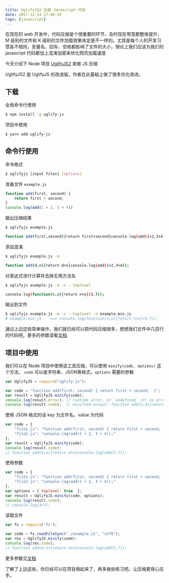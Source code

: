 ```yaml
---
title: UglifyJS2 压缩 Javascript 代码
date: 2017-12-14 17:06:19
tags: [javascript]
---
```


在现在的 web 开发中，代码压缩是个很重要的环节，及时现在带宽都整体提升，M 级别的文件和 K 级别的文件加载效果肯定是不一样的。尤其是每个人的开发习惯各不相同，变量名、回车、空格都影响了文件的大小，理论上我们应该为我们的 javascript 代码都加上混淆加密来优化网页加载速度

<!-- more --><!-- toc -->
今天介绍下 Node 项目 [UglifyJS2](https://github.com/mishoo/UglifyJS2) 来做 JS 压缩

UglifyJS2 是 UglifyJS 的改进版，作者在此基础上做了很多优化改进。

## 下载
全局命令行使用
```bash
$ npm install -g uglify-js
```
项目中使用
```bash
$ yarn add uglify-js
```

## 命令行使用
命令格式
```bash
$ uglifyjs [input files] [options]
```
准备文件 `example.js`
```javascript
function add(first, second) {
    return first + second;
}
console.log(add(1 + 2, 3 + 4))
```
输出压缩结果
```bash
$ uglifyjs example.js
```
```bash
function add(first,second){return first+second}console.log(add(1+2,3+4));
```
添加混淆
```bash
$ uglifyjs example.js -m
```
```bash
function add(d,n){return d+n}console.log(add(1+2,3+4));
```
对表达式进行计算并去掉无用方法名
```bash
$ uglifyjs example.js -m -c --toplevel
```
```bash
console.log(function(n,o){return n+o}(3,7));
```
输出到文件
```bash
$ uglifyjs example.js -m -c --toplevel -o example.min.js
# example.min.js    ==> console.log(function(n,o){return n+o}(3,7));
```
通过上边这些简单操作，我们就已经可以把代码压缩很多，想想我们文件中几百行的代码吧。更多的参数请看[文档](https://github.com/mishoo/UglifyJS2#command-line-options)

## 项目中使用
我们可以在 Node 项目中使用该工具压缩，可以使用 `minify(code, options)` 这个方法，
`code` 可以是字符串、JSON等格式，`options` 需要的参数
```javascript
var UglifyJS = require("uglify-js");

var code = "function add(first, second) { return first + second;  }";
var result = UglifyJS.minify(code);
console.log(result.error); // runtime error, or `undefined` if( no error
console.log(result.code);  // minified output: function add(n,d){return n+d}){}
```
使用 JSON 格式的话 key 为文件名，value 为代码
```javascript
var code = {
    "file1.js": "function add(first, second) { return first + second;  }",
    "file2.js": "console.log(add(1 + 2, 3 + 4));"
};
var result = UglifyJS.minify(code);
console.log(result.code);
// function add(d,n){return d+n}console.log(add(3,7));
```
使用参数
```javascript
var code = {
    "file1.js": "function add(first, second) { return first + second;  }",
    "file2.js": "console.log(add(1 + 2, 3 + 4));"
};
var options = { toplevel: true  };
var result = UglifyJS.minify(code, options);
console.log(result.code);
// console.log(3+7);
```
读取文件
```javascript
var fs = require('fs');

var code = fs.readFileSync("./example.js", "utf8");
var res = UglifyJS.minify(code);
console.log(res.code);
// function add(d,n){return d+n}console.log(add(3,7));
```
更多参数见[文档](https://github.com/mishoo/UglifyJS2#minify-options)

了解了上边这些，你已经可以在项目用起来了，再多做些练习吧，让压缩更得心应手。
